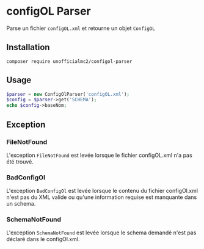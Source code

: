 # configOL Parser

Parse un fichier `configOL.xml` et retourne un objet `ConfigOL`

## Installation

```shell
composer require unofficialmc2/configol-parser
```

## Usage

```php
$parser = new ConfigOlParser('configOL.xml');
$config = $parser->get('SCHEMA');
echo $config->baseNom;
```

## Exception

### FileNotFound

L'exception `FileNotFound` est levée lorsque le fichier configOL.xml n'a pas été trouvé.

### BadConfigOl

L'exception `BadConfigOl` est levée lorsque le contenu du fichier configOl.xml n'est pas du XML valide ou qu'une information requise est manquante dans un schema. 

### SchemaNotFound

L'exception `SchemaNotFound` est levée lorsque le schema demandé n'est pas déclaré dans le configOl.xml.
